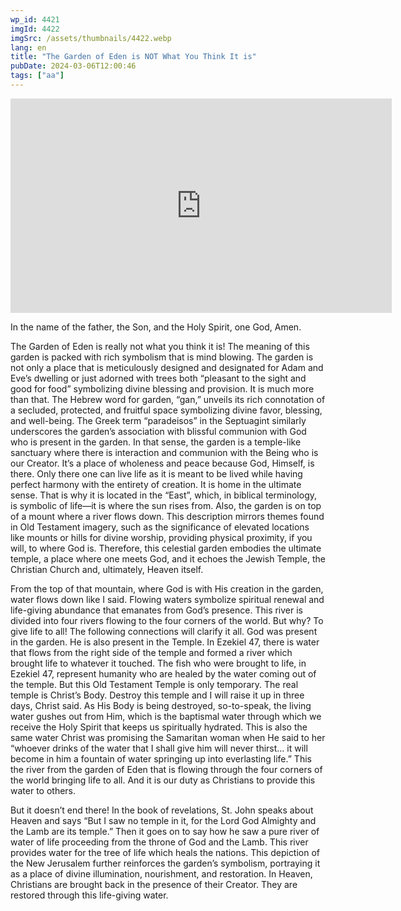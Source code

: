 ```yaml
---
wp_id: 4421
imgId: 4422
imgSrc: /assets/thumbnails/4422.webp
lang: en
title: "The Garden of Eden is NOT What You Think It is"
pubDate: 2024-03-06T12:00:46
tags: ["aa"]
---
```


<!-- page: 6 -->

<p><iframe loading="lazy" title="" src="https://www.youtube.com/embed/BU_1693pSUo" width="609.52" height="342.85" frameborder="0" allowfullscreen="allowfullscreen"><span data-mce-type="bookmark" style="display: inline-block; width: 0px; overflow: hidden; line-height: 0;" class="mce_SELRES_start">﻿</span></iframe></p>
<p>In the name of the father, the Son, and the Holy Spirit, one God, Amen.</p>
<p>The Garden of Eden is really not what you think it is! The meaning of this garden is packed with rich symbolism that is mind blowing. The garden is not only a place that is meticulously designed and designated for Adam and Eve&#8217;s dwelling or just adorned with trees both “pleasant to the sight and good for food” symbolizing divine blessing and provision. It is much more than that. The Hebrew word for garden, &#8220;gan,&#8221; unveils its rich connotation of a secluded, protected, and fruitful space symbolizing divine favor, blessing, and well-being. The Greek term “paradeisos” in the Septuagint similarly underscores the garden&#8217;s association with blissful communion with God who is present in the garden. In that sense, the garden is a temple-like sanctuary where there is interaction and communion with the Being who is our Creator. It’s a place of wholeness and peace because God, Himself, is there. Only there one can live life as it is meant to be lived while having perfect harmony with the entirety of creation. It is home in the ultimate sense. That is why it is located in the “East”, which, in biblical terminology, is symbolic of life—it is where the sun rises from. Also, the garden is on top of a mount where a river flows down. This description mirrors themes found in Old Testament imagery, such as the significance of elevated locations like mounts or hills for divine worship, providing physical proximity, if you will, to where God is. Therefore, this celestial garden embodies the ultimate temple, a place where one meets God, and it echoes the Jewish Temple, the Christian Church and, ultimately, Heaven itself.</p>
<p>From the top of that mountain, where God is with His creation in the garden, water flows down like I said. Flowing waters symbolize spiritual renewal and life-giving abundance that emanates from God&#8217;s presence. This river is divided into four rivers flowing to the four corners of the world. But why? To give life to all! The following connections will clarify it all. God was present in the garden. He is also present in the Temple. In Ezekiel 47, there is water that flows from the right side of the temple and formed a river which brought life to whatever it touched. The fish who were brought to life, in Ezekiel 47, represent humanity who are healed by the water coming out of the temple. But this Old Testament Temple is only temporary. The real temple is Christ’s Body. Destroy this temple and I will raise it up in three days, Christ said. As His Body is being destroyed, so-to-speak, the living water gushes out from Him, which is the baptismal water through which we receive the Holy Spirit that keeps us spiritually hydrated. This is also the same water Christ was promising the Samaritan woman when He said to her “whoever drinks of the water that I shall give him will never thirst… it will become in him a fountain of water springing up into everlasting life.” This the river from the garden of Eden that is flowing through the four corners of the world bringing life to all. And it is our duty as Christians to provide this water to others.</p>
<p>But it doesn’t end there! In the book of revelations, St. John speaks about Heaven and says “But I saw no temple in it, for the Lord God Almighty and the Lamb are its temple.” Then it goes on to say how he saw a pure river of water of life proceeding from the throne of God and the Lamb. This river provides water for the tree of life which heals the nations. This depiction of the New Jerusalem further reinforces the garden&#8217;s symbolism, portraying it as a place of divine illumination, nourishment, and restoration. In Heaven, Christians are brought back in the presence of their Creator. They are restored through this life-giving water.</p>
